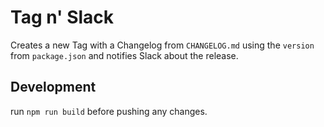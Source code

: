# Tag n' Slack

Creates a new Tag with a Changelog from `CHANGELOG.md` using the `version` from `package.json` and notifies Slack about the release.

## Development

run `npm run build` before pushing any changes.
